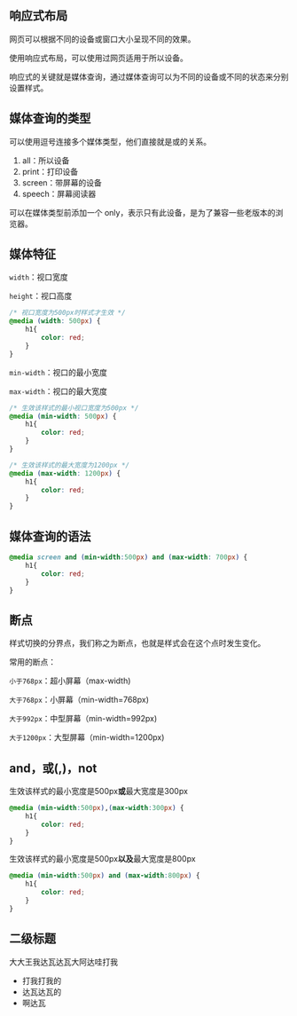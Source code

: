 ## 响应式布局

网页可以根据不同的设备或窗口大小呈现不同的效果。

使用响应式布局，可以使用过网页适用于所以设备。

响应式的关键就是媒体查询，通过媒体查询可以为不同的设备或不同的状态来分别设置样式。

## 媒体查询的类型

可以使用逗号连接多个媒体类型，他们直接就是或的关系。

1. all：所以设备
2. print：打印设备
3. screen：带屏幕的设备
4. speech：屏幕阅读器

可以在媒体类型前添加一个 only，表示只有此设备，是为了兼容一些老版本的浏览器。

## 媒体特征

`width`：视口宽度

`height`：视口高度

```css
/* 视口宽度为500px时样式才生效 */
@media (width: 500px) {
    h1{
        color: red;
    }
}
```

`min-width`：视口的最小宽度

`max-width`：视口的最大宽度

```css
/* 生效该样式的最小视口宽度为500px */
@media (min-width: 500px) {
    h1{
        color: red;
    }
}

/* 生效该样式的最大宽度为1200px */
@media (max-width: 1200px) {
    h1{
        color: red;
    }
}
```



## 媒体查询的语法

```css
@media screen and (min-width:500px) and (max-width: 700px) {
    h1{
        color: red;
    }
}
```

## 断点

样式切换的分界点，我们称之为断点，也就是样式会在这个点时发生变化。

常用的断点：

`小于768px`：超小屏幕（max-width)

`大于768px`：小屏幕（min-width=768px)

`大于992px`：中型屏幕（min-width=992px)

`大于1200px`：大型屏幕（min-width=1200px)

## and，或(,)，not

生效该样式的最小宽度是500px**或**最大宽度是300px

```css
@media (min-width:500px),(max-width:300px) {
    h1{
        color: red;
    }
}
```

生效该样式的最小宽度是500px**以及**最大宽度是800px

```css
@media (min-width:500px) and (max-width:800px) {
    h1{
        color: red;
    }
}
```

## 二级标题

大大王我达瓦达瓦大阿达哇打我

- 打我打我的
- 达瓦达瓦的
-  啊达瓦

